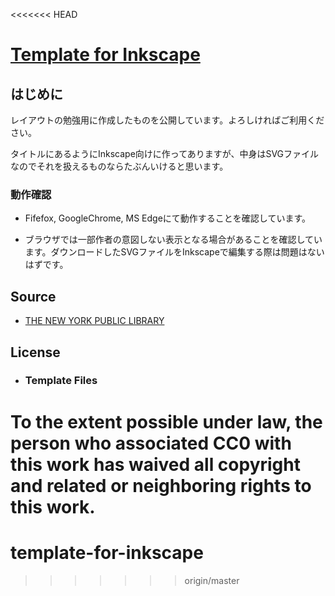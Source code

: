 <<<<<<< HEAD
# [Template for Inkscape](https://yusai.github.io/template-for-inkscape/)

## はじめに

レイアウトの勉強用に作成したものを公開しています。よろしければご利用ください。

タイトルにあるようにInkscape向けに作ってありますが、中身はSVGファイルなのでそれを扱えるものならたぶんいけると思います。

### 動作確認

* Fifefox, GoogleChrome, MS Edgeにて動作することを確認しています。

* ブラウザでは一部作者の意図しない表示となる場合があることを確認しています。ダウンロードしたSVGファイルをInkscapeで編集する際は問題はないはずです。

## Source

* [THE NEW YORK PUBLIC LIBRARY](https://digitalcollections.nypl.org/)

## License

* ### Template Files

To the extent possible under law, the person who associated CC0 with this work has waived all copyright and related or neighboring rights to this work.
=======
# template-for-inkscape
>>>>>>> origin/master
